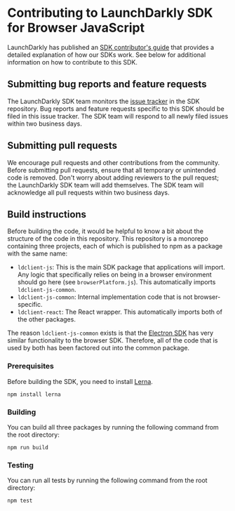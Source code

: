 # Contributing to LaunchDarkly SDK for Browser JavaScript

LaunchDarkly has published an [SDK contributor's guide](https://docs.launchdarkly.com/docs/sdk-contributors-guide) that provides a detailed explanation of how our SDKs work. See below for additional information on how to contribute to this SDK.
 
## Submitting bug reports and feature requests

The LaunchDarkly SDK team monitors the [issue tracker](https://github.com/launchdarkly/js-client-sdk/issues) in the SDK repository. Bug reports and feature requests specific to this SDK should be filed in this issue tracker. The SDK team will respond to all newly filed issues within two business days.

Submitting pull requests
------------------

We encourage pull requests and other contributions from the community. Before submitting pull requests, ensure that all temporary or unintended code is removed. Don't worry about adding reviewers to the pull request; the LaunchDarkly SDK team will add themselves. The SDK team will acknowledge all pull requests within two business days.

Build instructions
------------------

Before building the code, it would be helpful to know a bit about the structure of the code in this repository. This repository is a monorepo containing three projects, each of which is published to npm as a package with the same name:

- `ldclient-js`: This is the main SDK package that applications will import. Any logic that specifically relies on being in a browser environment should go here (see `browserPlatform.js`). This automatically imports `ldclient-js-common`.
- `ldclient-js-common`: Internal implementation code that is not browser-specific.
- `ldclient-react`: The React wrapper. This automatically imports both of the other packages.

The reason `ldclient-js-common` exists is that the [Electron SDK](https://github.com/launchdarkly/electron-client) has very similar functionality to the browser SDK. Therefore, all of the code that is used by both has been factored out into the common package.

### Prerequisites

Before building the SDK, you need to install [Lerna](https://www.npmjs.com/package/lerna).

```
npm install lerna
```

### Building

You can build all three packages by running the following command from the root directory:

```
npm run build
```

### Testing

You can run all tests by running the following command from the root directory:

```
npm test
```

